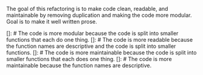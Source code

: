 The goal of this refactoring is to make code clean, readable, and maintainable by removing duplication and making the code more modular.
Goal is to make it well written prose.

[]: # The code is more modular because the code is split into smaller functions that each do one thing.
[]: # The code is more readable because the function names are descriptive and the code is split into smaller functions.
[]: # The code is more maintainable because the code is split into smaller functions that each does one thing.
[]: # The code is more maintainable because the function names are descriptive.
